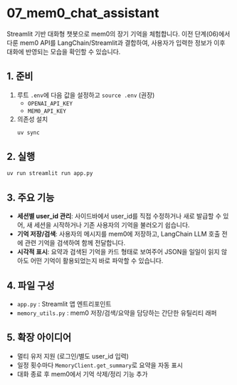 # 07_mem0_chat_assistant

Streamlit 기반 대화형 챗봇으로 mem0의 장기 기억을 체험합니다. 이전 단계(06)에서 다룬 mem0 API를 LangChain/Streamlit과 결합하여, 사용자가 입력한 정보가 이후 대화에 반영되는 모습을 확인할 수 있습니다.

## 1. 준비
1. 루트 `.env`에 다음 값을 설정하고 `source .env` (권장)
   - `OPENAI_API_KEY`
   - `MEM0_API_KEY`
2. 의존성 설치
   ```bash
   uv sync
   ```

## 2. 실행
```bash
uv run streamlit run app.py
```

## 3. 주요 기능
- **세션별 user_id 관리**: 사이드바에서 user_id를 직접 수정하거나 새로 발급할 수 있어, 새 세션을 시작하거나 기존 사용자의 기억을 불러오기 쉽습니다.
- **기억 저장/검색**: 사용자의 메시지를 mem0에 저장하고, LangChain LLM 호출 전에 관련 기억을 검색하여 함께 전달합니다.
- **시각적 표시**: 요약과 검색된 기억을 카드 형태로 보여주어 JSON을 일일이 읽지 않아도 어떤 기억이 활용되었는지 바로 파악할 수 있습니다.

## 4. 파일 구성
- `app.py` : Streamlit 앱 엔트리포인트
- `memory_utils.py` : mem0 저장/검색/요약을 담당하는 간단한 유틸리티 래퍼

## 5. 확장 아이디어
- 멀티 유저 지원 (로그인/별도 user_id 입력)
- 일정 횟수마다 `MemoryClient.get_summary`로 요약을 자동 표시
- 대화 종료 후 mem0에서 기억 삭제/정리 기능 추가
